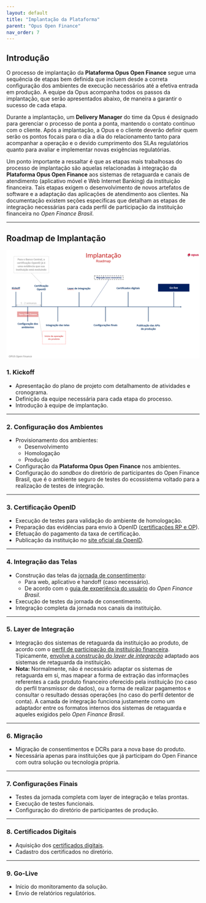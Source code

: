 ```yaml
---
layout: default
title: "Implantação da Plataforma"
parent: "Opus Open Finance"
nav_order: 7
---
```

## Introdução

O processo de implantação da **Plataforma Opus Open Finance** segue uma sequência de etapas bem definida que incluem desde a correta configuração dos ambientes de execução necessários até a efetiva entrada em produção. A equipe da Opus acompanha todos os passos da implantação, que serão apresentados abaixo, de maneira a garantir o sucesso de cada etapa.

Durante a implantação, um **Delivery Manager** do time da Opus é designado para gerenciar o processo de ponta a ponta, mantendo o contato contínuo com o cliente. Após a implantação, a Opus e o cliente deverão definir quem serão os pontos focais para o dia a dia do relacionamento tanto para acompanhar a operação e o devido cumprimento dos SLAs regulatórios quanto para avaliar e implementar novas exigências regulatórias.

Um ponto importante a ressaltar é que as etapas mais trabalhosas do processo de implantação são aquelas relacionadas à integração da **Plataforma Opus Open Finance** aos sistemas de retaguarda e canais de atendimento (aplicativo móvel e Web Internet Banking) da instituição financeira. Tais etapas exigem o desenvolvimento de novos artefatos de software e a adaptação das aplicações de atendimento aos clientes. Na documentação existem seções específicas que detalham as etapas de integração necessárias para cada perfil de participação da instituição financeira no *Open Finance Brasil*.

---

## Roadmap de Implantação

![Roadmap](./images/implantação.png)

### 1. **Kickoff**

- Apresentação do plano de projeto com detalhamento de atividades e cronograma.
- Definição da equipe necessária para cada etapa do processo.
- Introdução à equipe de implantação.

---

### 2. **Configuração dos Ambientes**

- Provisionamento dos ambientes:
  - Desenvolvimento
  - Homologação
  - Produção
- Configuração da **Plataforma Opus Open Finance** nos ambientes.
- Configuração do *sandbox* do diretório de participantes do Open Finance Brasil, que é o ambiente seguro de testes do ecossistema voltado para a realização de testes de integração.

---

### 3. **Certificação OpenID**

- Execução de testes para validação do ambiente de homologação.
- Preparação das evidências para envio à OpenID ([certificações RP e OP](../../Open-Finance-Brasil/OFB-Certificações.html)).
- Efetuação do pagamento da taxa de certificação.
- Publicação da instituição no [site oficial da OpenID][Site-OpenID].

---

### 4. **Integração das Telas**

- Construção das telas da [jornada de consentimento](../../Open-Finance-Brasil/JornadaConsentimento/OFB-JornadaConsentimento.html):
  - Para web, aplicativo e handoff (caso necessário).
  - De acordo com o <a href=https://openfinancebrasil.atlassian.net/wiki/spaces/OF/pages/17378535/Guia+de+Experi+ncia+do+Usu+rio target=_blank>guia de experiência do usuário</a> do *Open Finance Brasil*.
- Execução de testes da jornada de consentimento.
- Integração completa da jornada nos canais da instituição.

---

### 5. **Layer de Integração**

- Integração dos sistemas de retaguarda da instituição ao produto, de acordo com o [perfil de participação da instituição financeira](../../Open-Finance-Brasil/PerfisOFB/OFB-Perfis.html). Tipicamente, [envolve a construção do *layer de integração*](../Integração/OOF-Integração.html) adaptado aos sistemas de retaguarda da instituição.
- **Nota:** Normalmente, não é necessário adaptar os sistemas de retaguarda em si, mas mapear a forma de extração das informações referentes a cada produto financeiro oferecido pela instituição (no caso do perfil transmissor de dados), ou a forma de realizar pagamentos e consultar o resultado dessas operações (no caso do perfil detentor de conta). A camada de integração funciona justamente como um adaptador entre os formatos internos dos sistemas de retaguarda e aqueles exigidos pelo *Open Finance Brasil*.

---

### 6. **Migração**

- Migração de consentimentos e DCRs para a nova base do produto.
- Necessária apenas para instituições que já participam do Open Finance com outra solução ou tecnologia própria.

---

### 7. **Configurações Finais**

- Testes da jornada completa com layer de integração e telas prontas.
- Execução de testes funcionais.
- Configuração do diretório de participantes de produção.

---

### 8. **Certificados Digitais**

- Aquisição dos [certificados digitais](../../Open-Finance-Brasil/OFB-Certificações.html).
- Cadastro dos certificados no diretório.

---

### 9. **Go-Live**

- Início do monitoramento da solução.
- Envio de relatórios regulatórios.

[Site-OpenID]: https://openid.net/certification/#FAPI_OPs
